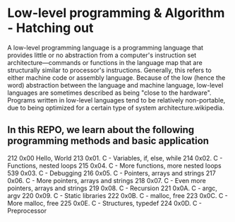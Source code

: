 Low-level programming & Algorithm - Hatching out
=================================================

A low-level programming language is a programming language that provides little or no abstraction from a computer's instruction set architecture—commands or functions in the language map that are structurally similar to processor's instructions. Generally, this refers to either machine code or assembly language. Because of the low (hence the word) abstraction between the language and machine language, low-level languages are sometimes described as being "close to the hardware". Programs written in low-level languages tend to be relatively non-portable, due to being optimized for a certain type of system architecture.wikipedia.

In this REPO, we learn about the following programming methods and basic application
-------------------------------------------------------------------------------------

212 0x00 Hello, World
213 0x01. C - Variables, if, else, while
214 0x02. C - Functions, nested loops
215 0x04. C - More functions, more nested loops 
539 0x03. C - Debugging
216 0x05. C - Pointers, arrays and strings
217 0x06. C - More pointers, arrays and strings
218 0x07. C - Even more pointers, arrays and strings
219 0x08. C - Recursion
221 0x0A. C - argc, argv
220 0x09. C - Static libraries
222 0x0B. C - malloc, free
223 0x0C. C - More malloc, free
225 0x0E. C - Structures, typedef
224 0x0D. C - Preprocessor
